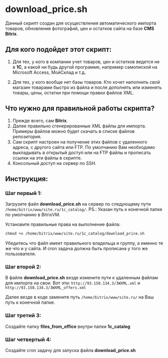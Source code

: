 # download_price.sh
Данный скрипт создан для осуществления автоматического импорта товаров, обновления фотографий, цен и остатков сайта на базе **CMS Bitrix**.

## Для кого подойдет этот скрипт:

1.  Для тех, у кого в компании учет товаров, цен и остатков ведется не в **1С**, а какой ни будь другой программе, например самопиской на Microsoft Access, МойСклад и т.д.

2.  Для тех, у кого вообще нет базы товаров. Кто хочет наполнить свой магазин товарами быстро из файла и после дополнять или изменять товары, цены, остатки при помощи правки файлов XML.

## Что нужно для правильной работы скрипта?

1.  Прежде всего, сам **Bitrix**.
2.  Далее правильно сгенерированные XML файлы для импорта. Примеры файлов можно будет скачать в списке файлов репозитория.
3.  Сам скрипт настроен на получение этих файлов с удаленного адреса, с другого сайта или FTP. По умолчанию Вам необходимо выкладывать в открытый доступ или на FTP файлы и прописать ссылки на эти файлы в скрипте.
4.  Консольный доступ на сервер по SSH.

## Инструкция:

### Шаг первый 1:

Загрузите файл **download_price.sh** на сервер по следующему пути `/home/bitrix/www/site.ru/1c_catalog/`.
PS.: Указан путь к конечной папке по умолчанию в BitrixVM.

Установите правильные права на выполнение файла:

````html
chmod +x /home/bitrix/www/site.ru/1c_catalog/download_price.sh
````
Убедитесь что файл имеет правильного владельца и группу, а именно те же что и у сайта. И cron задача должна быть прописана у того же пользователя.


### Шаг второй 2:

В файле **download_price.sh** везде измените пути к удаленным файлам для импорта на свои. 
Вот эти: `http://93.158.134.3/3WXML.xml` и `http://93.158.134.3/3WXML_offers.xml`

Далее везде в коде замените путь `/home/bitrix/www/site.ru/` на Ваш путь к конечной папке.

### Шаг третий 3:

Создайте папку **files_from_office** внутри папки **1c_catalog**

### Шаг четвертый 4:

Создайте cron задачу для запуска файла **download_price.sh**


